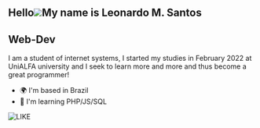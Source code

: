 Hello![](https://user-images.githubusercontent.com/18350557/176309783-0785949b-9127-417c-8b55-ab5a4333674e.gif)My name is Leonardo M. Santos
--------------------------------------------------------------------------------------------------------------------------------------------
Web-Dev 
--------------------------------------------------------------------------------------------------------------------------------------------
I am a student of internet systems, I started my studies in February 2022 at UniALFA university and I seek to learn more and more and thus become a great programmer!
* 🌍 I'm based in Brazil
* 🧠 I'm learning PHP/JS/SQL

![LIKE](https://user-images.githubusercontent.com/110571911/200186761-a234d578-36d2-4cee-8f53-80340ffd406c.gif)
